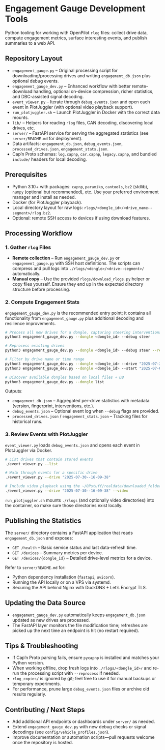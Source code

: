 
# Engagement Gauge Development Tools

Python tooling for working with OpenPilot `rlog` files: collect drive data, compute engagement metrics, surface interesting events, and publish summaries to a web API.

## Repository Layout

- `engagement_gauge.py` – Original processing script for downloading/processing drives and writing `engagement_db.json` plus optional debug events.
- `engagement_gauge_dev.py` – Enhanced workflow with better remote-download handling, optional on-device compression, richer statistics, and DBC-assisted signal decoding.
- `event_viewer.py` – Iterate through `debug_events.json` and open each event in PlotJuggler (with optional video playback support).
- `run_plotjuggler.sh` – Launch PlotJuggler in Docker with the correct data mounts.
- `lib/` – Helpers for reading `rlog` files, CAN decoding, discovering local drives, etc.
- `server/` – FastAPI service for serving the aggregated statistics (see `server/README.md` for deployment).
- Data artifacts: `engagement_db.json`, `debug_events.json`, `processed_drives.json`, `engagement_stats.json`.
- Cap’n Proto schemas: `log.capnp`, `car.capnp`, `legacy.capnp`, and bundled `include/` headers for local decoding.

## Prerequisites

- Python 3.10+ with packages: `capnp`, `paramiko`, `cantools`, `bz2` (stdlib), `numpy` (optional but recommended), etc. Use your preferred environment manager and install as needed.
- Docker (for PlotJuggler playback).
- Local directory layout for raw logs: `rlogs/<dongle_id>/<drive_name--segment>/rlog.bz2`.
- Optional: remote SSH access to devices if using download features.

## Processing Workflow

### 1. Gather `rlog` Files

- **Remote collection** – Run `engagement_gauge_dev.py` or `engagement_gauge.py` with SSH host definitions. The scripts can compress and pull logs into `./rlogs/<dongle>/<drive--segment>/` automatically.
- **Manual copy** – Use the provided `rlogs/download_rlogs.py` helper or copy files yourself. Ensure they end up in the expected directory structure before processing.

### 2. Compute Engagement Stats

`engagement_gauge_dev.py` is the recommended entry point; it contains all functionality from `engagement_gauge.py` plus additional decoding and resilience improvements.

```bash
# Process all new drives for a dongle, capturing steering interventions
python3 engagement_gauge_dev.py --dongle <dongle_id> --debug steer

# Reprocess existing drives
python3 engagement_gauge_dev.py --dongle <dongle_id> --debug steer --reprocess

# Filter by drive name or time range
python3 engagement_gauge_dev.py --dongle <dongle_id> --drive "2025-07-30--16-09-38"
python3 engagement_gauge_dev.py --dongle <dongle_id> --start "2025-07-01" --stop "2025-07-31"

# Discover available dongles based on local files + DB
python3 engagement_gauge_dev.py --dongle list
```

Outputs:

- `engagement_db.json` – Aggregated per-drive statistics with metadata (version, fingerprint, interventions, etc.).
- `debug_events.json` – Optional event log when `--debug` flags are provided.
- `processed_drives.json` / `engagement_stats.json` – Tracking files for historical runs.

### 3. Review Events with PlotJuggler

`event_viewer.py` loads `debug_events.json` and opens each event in PlotJuggler via Docker.

```bash
# List drives that contain stored events
./event_viewer.py --list

# Walk through events for a specific drive
./event_viewer.py --drive "2025-07-30--16-09-38"

# Include video playback using the ~/OPstuff/realdata/downloaded_folders/ layout
./event_viewer.py --drive "2025-07-30--16-09-38" --video
```

`run_plotjuggler.sh` mounts `./rlogs` (and optionally video directories) into the container, so make sure those directories exist locally.

## Publishing the Statistics

The `server/` directory contains a FastAPI application that reads `engagement_db.json` and exposes:

- `GET /health` – Basic service status and last data-refresh time.
- `GET /devices` – Summary metrics per device.
- `GET /devices/{dongle_id}` – Detailed drive-level metrics for a device.

Refer to `server/README.md` for:

- Python dependency installation (`fastapi`, `uvicorn`).
- Running the API locally or on a VPS via systemd.
- Securing the API behind Nginx with DuckDNS + Let’s Encrypt TLS.

## Updating the Data Source

- `engagement_gauge_dev.py` automatically keeps `engagement_db.json` updated as new drives are processed.
- The FastAPI layer monitors the file modification time; refreshes are picked up the next time an endpoint is hit (no restart required).

## Tips & Troubleshooting

- If Cap’n Proto parsing fails, ensure `pycapnp` is installed and matches your Python version.
- When working offline, drop fresh logs into `./rlogs/<dongle_id>/` and re-run the processing script with `--reprocess` if needed.
- `rlog_copies/` is ignored by git; feel free to use it for manual backups or temporary experiments.
- For performance, prune large `debug_events.json` files or archive old results regularly.

## Contributing / Next Steps

- Add additional API endpoints or dashboards under `server/` as needed.
- Extend `engagement_gauge_dev.py` with new debug checks or signal decodings (see `config/vehicle_profiles.json`).
- Improve documentation or automation scripts—pull requests welcome once the repository is hosted.
